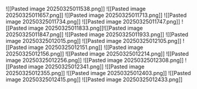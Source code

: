 ![[Pasted image 20250325011538.png]]
![[Pasted image 20250325011657.png]]
![[Pasted image 20250325011713.png]]
![[Pasted image 20250325011734.png]]
![[Pasted image 20250325011747.png]]
![[Pasted image 20250325011833.png]]![[Pasted image 20250325011847.png]]
![[Pasted image 20250325011933.png]]
![[Pasted image 20250325012015.png]]
![[Pasted image 20250325012105.png]]
![[Pasted image 20250325012151.png]]
![[Pasted image 20250325012156.png]]
![[Pasted image 20250325012214.png]]
![[Pasted image 20250325012256.png]]
![[Pasted image 20250325012308.png]]
![[Pasted image 20250325012341.png]]
![[Pasted image 20250325012355.png]]
![[Pasted image 20250325012403.png]]
![[Pasted image 20250325012415.png]]
![[Pasted image 20250325012433.png]]